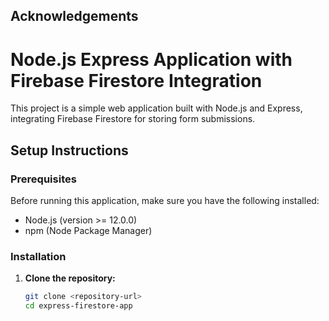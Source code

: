 
## Acknowledgements

 # Node.js Express Application with Firebase Firestore Integration

This project is a simple web application built with Node.js and Express, integrating Firebase Firestore for storing form submissions.

## Setup Instructions

### Prerequisites

Before running this application, make sure you have the following installed:

- Node.js (version >= 12.0.0)
- npm (Node Package Manager)

### Installation

1. **Clone the repository:**

   ```bash
   git clone <repository-url>
   cd express-firestore-app
